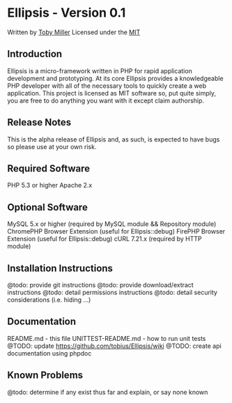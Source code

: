 
Ellipsis - Version 0.1
================================================================================
Written by [Toby Miller](tobius.miller@gmail.com)
Licensed under the [MIT](http://www.opensource.org/licenses/mit-license.php)

Introduction
--------------------------------------------------------------------------------
Ellipsis is a micro-framework written in PHP for rapid application development
and prototyping. At its core Ellipsis provides a knowledgeable PHP developer 
with all of the necessary tools to quickly create a web application. This 
project is licensed as MIT software so, put quite simply, you are free to do 
anything you want with it except claim authorship.

Release Notes
--------------------------------------------------------------------------------
This is the alpha release of Ellipsis and, as such, is expected to have bugs so
please use at your own risk.

Required Software
--------------------------------------------------------------------------------
PHP 5.3 or higher
Apache 2.x

Optional Software
--------------------------------------------------------------------------------
MySQL 5.x or higher (required by MySQL module && Repository module)
ChromePHP Browser Extension (useful for Ellipsis::debug)
FirePHP Browser Extension (useful for Ellipsis::debug)
cURL 7.21.x (required by HTTP module)

Installation Instructions
--------------------------------------------------------------------------------
@todo: provide git instructions
@todo: provide download/extract instructions
@todo: detail permissions instructions
@todo: detail security considerations (i.e. hiding ...)

Documentation
--------------------------------------------------------------------------------
README.md - this file
UNITTEST-README.md - how to run unit tests
@TODO: update https://github.com/tobius/Ellipsis/wiki
@TODO: create api documentation using phpdoc

Known Problems
--------------------------------------------------------------------------------
@todo: determine if any exist thus far and explain, or say none known

